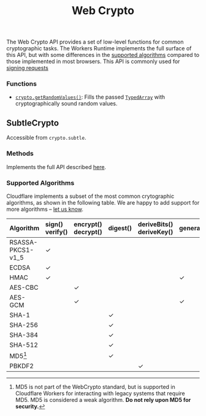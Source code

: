 ﻿---
title: Web Crypto
weight: 11
---

The Web Crypto API provides a set of low-level functions for common cryptographic tasks. The Workers Runtime implements the full surface of this API, but with some differences in the [supported algorithms](#supported-algorithms) compared to those implemented in most browsers. This API is commonly used for [signing requests](/reference/write-workers/best-practices/signing-requests)

### Functions

* [`crypto.getRandomValues()`](https://developer.mozilla.org/en-US/docs/Web/API/Crypto/getRandomValues): Fills the passed [`TypedArray`](https://developer.mozilla.org/en-US/docs/Web/JavaScript/Reference/Global_Objects/TypedArray) with cryptographically sound random values.

## SubtleCrypto

Accessible from `crypto.subtle`.

### Methods

Implements the full API described [here](https://developer.mozilla.org/en-US/docs/Web/API/SubtleCrypto#Methods).

### Supported Algorithms

Cloudflare implements a subset of the most common crytographic algorithms, as shown in the following table.
We are happy to add support for more algorithms – [let us know](https://community.cloudflare.com/c/developers/workers).

| Algorithm         | sign()<br/>verify() | encrypt()<br/>decrypt() | digest() | deriveBits()<br/>deriveKey() | generateKey() | wrapKey()<br/>unwrapKey() |
| :---------------- | :------------------ | :---------------------- | :------- | :--------------------------- | :------------ | :------------------------ |
| RSASSA-PKCS1-v1_5 | ✓                   |                         |          |                              |               |                           |
| ECDSA             | ✓                   |                         |          |                              |               |                           |
| HMAC              | ✓                   |                         |          |                              | ✓             |                           |
| AES-CBC           |                     | ✓                       |          |                              |               | ✓                         |
| AES-GCM           |                     | ✓                       |          |                              | ✓             | ✓                         |
| SHA-1             |                     |                         | ✓        |                              |               |                           |
| SHA-256           |                     |                         | ✓        |                              |               |                           |
| SHA-384           |                     |                         | ✓        |                              |               |                           |
| SHA-512           |                     |                         | ✓        |                              |               |                           |
| MD5[^1]           |                     |                         | ✓        |                              |               |                           |
| PBKDF2            |                     |                         |          | ✓                            |               |                           |

[^1]: MD5 is not part of the WebCrypto standard, but is supported in Cloudflare Workers for interacting with legacy systems that require MD5. MD5 is considered a weak algorithm. **Do not rely upon MD5 for security.**
